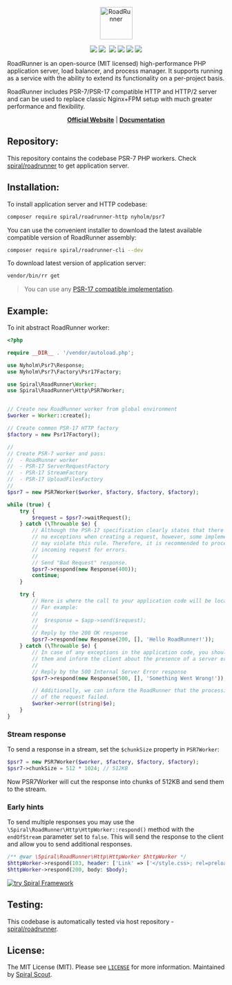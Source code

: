 <p align="center">
 <img src="https://user-images.githubusercontent.com/796136/50286124-6f7f3780-046f-11e9-9f45-e8fedd4f786d.png" height="75px" alt="RoadRunner">
</p>
<p align="center">
 <a href="https://packagist.org/packages/spiral/roadrunner"><img src="https://poser.pugx.org/spiral/roadrunner/version"></a>
	<a href="https://pkg.go.dev/github.com/spiral/roadrunner?tab=doc"><img src="https://godoc.org/github.com/spiral/roadrunner?status.svg"></a>
	<a href="https://github.com/spiral/roadrunner/actions"><img src="https://github.com/spiral/roadrunner/workflows/CI/badge.svg" alt=""></a>
	<a href="https://goreportcard.com/report/github.com/spiral/roadrunner"><img src="https://goreportcard.com/badge/github.com/spiral/roadrunner"></a>
	<a href="https://scrutinizer-ci.com/g/spiral/roadrunner/?branch=master"><img src="https://scrutinizer-ci.com/g/spiral/roadrunner/badges/quality-score.png"></a>
	<a href="https://discord.gg/spiralphp"><img src="https://img.shields.io/badge/discord-chat-magenta.svg"></a>
	<a href="https://packagist.org/packages/spiral/roadrunner"><img src="https://img.shields.io/packagist/dd/spiral/roadrunner?style=flat-square"></a>
</p>

RoadRunner is an open-source (MIT licensed) high-performance PHP application server, load balancer, and process manager.
It supports running as a service with the ability to extend its functionality on a per-project basis.

RoadRunner includes PSR-7/PSR-17 compatible HTTP and HTTP/2 server and can be used to replace classic Nginx+FPM setup
with much greater performance and flexibility.

<p align="center">
	<a href="https://roadrunner.dev/"><b>Official Website</b></a> | 
	<a href="https://roadrunner.dev/docs"><b>Documentation</b></a>
</p>


## Repository:

This repository contains the codebase PSR-7 PHP workers.
Check [spiral/roadrunner](https://github.com/spiral/roadrunner) to get application server.


## Installation:

To install application server and HTTP codebase:

```bash
composer require spiral/roadrunner-http nyholm/psr7
```

You can use the convenient installer to download the latest available compatible version of RoadRunner assembly:

```bash
composer require spiral/roadrunner-cli --dev
```

To download latest version of application server:

```bash
vendor/bin/rr get
```

> You can use any [PSR-17 compatible implementation](https://packagist.org/providers/psr/http-factory-implementation).


## Example:

To init abstract RoadRunner worker:

```php
<?php

require __DIR__ . '/vendor/autoload.php';

use Nyholm\Psr7\Response;
use Nyholm\Psr7\Factory\Psr17Factory;

use Spiral\RoadRunner\Worker;
use Spiral\RoadRunner\Http\PSR7Worker;


// Create new RoadRunner worker from global environment
$worker = Worker::create();

// Create common PSR-17 HTTP factory
$factory = new Psr17Factory();

//
// Create PSR-7 worker and pass:
//  - RoadRunner worker
//  - PSR-17 ServerRequestFactory
//  - PSR-17 StreamFactory
//  - PSR-17 UploadFilesFactory
//
$psr7 = new PSR7Worker($worker, $factory, $factory, $factory);

while (true) {
    try {
        $request = $psr7->waitRequest();
    } catch (\Throwable $e) {
        // Although the PSR-17 specification clearly states that there can be
        // no exceptions when creating a request, however, some implementations
        // may violate this rule. Therefore, it is recommended to process the 
        // incoming request for errors.
        //
        // Send "Bad Request" response.
        $psr7->respond(new Response(400));
        continue;
    }

    try {
        // Here is where the call to your application code will be located. 
        // For example:
        //
        //  $response = $app->send($request);
        //
        // Reply by the 200 OK response
        $psr7->respond(new Response(200, [], 'Hello RoadRunner!'));
    } catch (\Throwable $e) {
        // In case of any exceptions in the application code, you should handle
        // them and inform the client about the presence of a server error.
        //
        // Reply by the 500 Internal Server Error response
        $psr7->respond(new Response(500, [], 'Something Went Wrong!'));

        // Additionally, we can inform the RoadRunner that the processing 
        // of the request failed.
        $worker->error((string)$e);
    }
}
```

### Stream response

To send a response in a stream, set the `$chunkSize` property in `PSR7Worker`:

```php
$psr7 = new PSR7Worker($worker, $factory, $factory, $factory);
$psr7->chunkSize = 512 * 1024; // 512KB
```

Now PSR7Worker will cut the response into chunks of 512KB and send them to the stream.

### Early hints

To send multiple responses you may use the `\Spiral\RoadRunner\Http\HttpWorker::respond()` method with
the `endOfStream` parameter set to `false`. This will send the response to the client and allow you to send
additional responses.

```php
/** @var \Spiral\RoadRunner\Http\HttpWorker $httpWorker */
$httpWorker->respond(103, header: ['Link' => ['</style.css>; rel=preload; as=style']], endOfStream: false);
$httpWorker->respond(200, body: $body);
```


[![try Spiral Framework](https://user-images.githubusercontent.com/773481/220979012-e67b74b5-3db1-41b7-bdb0-8a042587dedc.jpg)](https://spiral.dev/)

## Testing:

This codebase is automatically tested via host repository - [spiral/roadrunner](https://github.com/roadrunner-server/roadrunner).


## License:

The MIT License (MIT). Please see [`LICENSE`](./LICENSE) for more information. Maintained
by [Spiral Scout](https://spiralscout.com).
